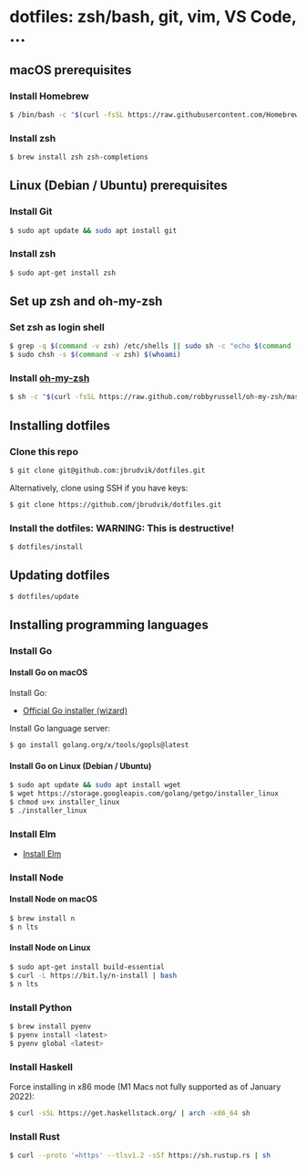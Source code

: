 # dotfiles: zsh/bash, git, vim, VS Code, ...

## macOS prerequisites

### Install Homebrew

```sh
$ /bin/bash -c "$(curl -fsSL https://raw.githubusercontent.com/Homebrew/install/HEAD/install.sh)"
```

### Install zsh

```sh
$ brew install zsh zsh-completions
```

## Linux (Debian / Ubuntu) prerequisites

### Install Git

```sh
$ sudo apt update && sudo apt install git
```

### Install zsh

```sh
$ sudo apt-get install zsh
```

## Set up zsh and oh-my-zsh

### Set zsh as login shell

```sh
$ grep -q $(command -v zsh) /etc/shells || sudo sh -c "echo $(command -v zsh) >> /etc/shells"
$ sudo chsh -s $(command -v zsh) $(whoami)
```

### Install [oh-my-zsh](https://ohmyz.sh)

```sh
$ sh -c "$(curl -fsSL https://raw.github.com/robbyrussell/oh-my-zsh/master/tools/install.sh)"
```

## Installing dotfiles

### Clone this repo

```sh
$ git clone git@github.com:jbrudvik/dotfiles.git
```

Alternatively, clone using SSH if you have keys:

```sh
$ git clone https://github.com/jbrudvik/dotfiles.git
```

### Install the dotfiles: **WARNING: This is destructive!**

```sh
$ dotfiles/install
```

## Updating dotfiles

```sh
$ dotfiles/update
```

## Installing programming languages

### Install Go

#### Install Go on macOS

Install Go:

- [Official Go installer (wizard)](https://go.dev/doc/install)

Install Go language server:

```sh
$ go install golang.org/x/tools/gopls@latest
```

#### Install Go on Linux (Debian / Ubuntu)

```sh
$ sudo apt update && sudo apt install wget
$ wget https://storage.googleapis.com/golang/getgo/installer_linux
$ chmod u+x installer_linux
$ ./installer_linux
```

### Install Elm

- [Install Elm](https://guide.elm-lang.org/install/elm.html)

### Install Node

#### Install Node on macOS

```sh
$ brew install n
$ n lts
```

#### Install Node on Linux

```sh
$ sudo apt-get install build-essential
$ curl -L https://bit.ly/n-install | bash
$ n lts
```

### Install Python

```sh
$ brew install pyenv
$ pyenv install <latest>
$ pyenv global <latest>
```

### Install Haskell

Force installing in x86 mode (M1 Macs not fully supported as of January 2022):

```sh
$ curl -sSL https://get.haskellstack.org/ | arch -x86_64 sh
```

### Install Rust

```sh
$ curl --proto '=https' --tlsv1.2 -sSf https://sh.rustup.rs | sh
```
